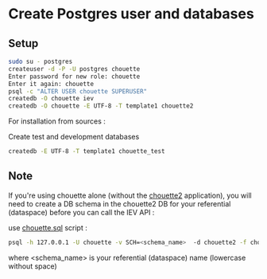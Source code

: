 # Create Postgres user and databases

Setup
-----

```sh
sudo su - postgres
createuser -d -P -U postgres chouette
Enter password for new role: chouette
Enter it again: chouette
psql -c "ALTER USER chouette SUPERUSER" 
createdb -O chouette iev
createdb -O chouette -E UTF-8 -T template1 chouette2
```

For installation from sources :

Create test and development databases
```sh
createdb -E UTF-8 -T template1 chouette_test
```

Note
----

If you're using chouette alone (without the [chouette2](https://github.com/afimb/chouette2) application), you will need to create a DB schema in the chouette2 DB for your referential (dataspace) before you can call the IEV API :

use [chouette.sql](./src/main/sql/chouette.sql) script : 

```sh
psql -h 127.0.0.1 -U chouette -v SCH=<schema_name>  -d chouette2 -f chouette.sql
```
where <schema_name> is your referential (dataspace) name (lowercase without space)

